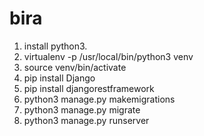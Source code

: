 # bira

1) install python3.
2) virtualenv -p /usr/local/bin/python3 venv
3) source venv/bin/activate
4) pip install Django
5) pip install djangorestframework
6) python3 manage.py makemigrations
7) python3 manage.py migrate
8) python3 manage.py runserver
